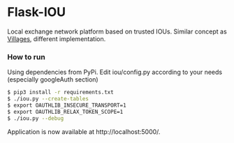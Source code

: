 # Flask-IOU
Local exchange network platform based on trusted IOUs. Similar concept as [Villages](https://villages.io/), different implementation.

### How to run
Using dependencies from PyPi. Edit iou/config.py according to your needs (especially googleAuth section)
```bash
$ pip3 install -r requirements.txt
$ ./iou.py --create-tables
$ export OAUTHLIB_INSECURE_TRANSPORT=1
$ export OAUTHLIB_RELAX_TOKEN_SCOPE=1
$ ./iou.py --debug
```

Application is now available at http://localhost:5000/.
